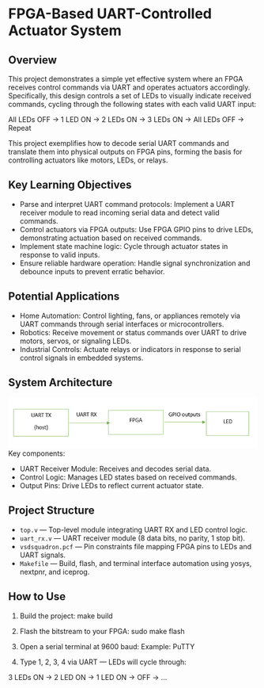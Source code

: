 # FPGA-Based UART-Controlled Actuator System

## Overview

This project demonstrates a simple yet effective system where an FPGA receives control commands via UART and operates actuators accordingly. Specifically, this design controls a set of LEDs to visually indicate received commands, cycling through the following states with each valid UART input:

All LEDs OFF → 1 LED ON → 2 LEDs ON → 3 LEDs ON → All LEDs OFF → Repeat

This project exemplifies how to decode serial UART commands and translate them into physical outputs on FPGA pins, forming the basis for controlling actuators like motors, LEDs, or relays.

## Key Learning Objectives

- Parse and interpret UART command protocols: Implement a UART receiver module to read incoming serial data and detect valid commands.
- Control actuators via FPGA outputs: Use FPGA GPIO pins to drive LEDs, demonstrating actuation based on received commands.
- Implement state machine logic: Cycle through actuator states in response to valid inputs.
- Ensure reliable hardware operation: Handle signal synchronization and debounce inputs to prevent erratic behavior.

## Potential Applications

- Home Automation: Control lighting, fans, or appliances remotely via UART commands through serial interfaces or microcontrollers.
- Robotics: Receive movement or status commands over UART to drive motors, servos, or signaling LEDs.
- Industrial Controls: Actuate relays or indicators in response to serial control signals in embedded systems.

## System Architecture

![System Architecture](Task%205/system_architecture.png)
Key components:

- UART Receiver Module: Receives and decodes serial data.
- Control Logic: Manages LED states based on received commands.
- Output Pins: Drive LEDs to reflect current actuator state.


## Project Structure

- `top.v` — Top-level module integrating UART RX and LED control logic.
- `uart_rx.v` — UART receiver module (8 data bits, no parity, 1 stop bit).
- `vsdsquadron.pcf` — Pin constraints file mapping FPGA pins to LEDs and UART signals.
- `Makefile` — Build, flash, and terminal interface automation using yosys, nextpnr, and iceprog.


## How to Use

1. Build the project:
   make build

2. Flash the bitstream to your FPGA:
   sudo make flash
   
3. Open a serial terminal at 9600 baud:
   Example: PuTTY
   
4. Type 1, 2, 3, 4 via UART — LEDs will cycle through:

  3 LEDs ON → 2 LED ON → 1 LED ON → OFF → ...
 
